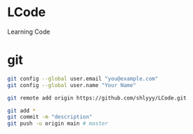 # LCode
Learning Code

# git
```bash
git config --global user.email "you@example.com"
git config --global user.name "Your Name"
```
```bash
git remote add origin https://github.com/shlyyy/LCode.git
```

```bash
git add *
git commit -m "description"
git push -u origin main # master
```
